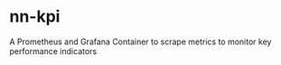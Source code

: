 # nn-kpi

A Prometheus and Grafana Container to scrape metrics to monitor key performance indicators
